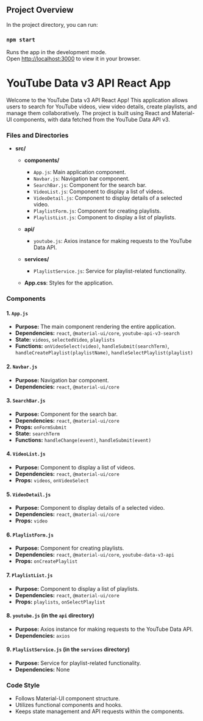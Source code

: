 ## Project Overview

In the project directory, you can run:

### `npm start`

Runs the app in the development mode.\
Open [http://localhost:3000](http://localhost:3000) to view it in your browser.

# YouTube Data v3 API React App

Welcome to the YouTube Data v3 API React App! This application allows users to search for YouTube videos, view video details, create playlists, and manage them collaboratively. The project is built using React and Material-UI components, with data fetched from the YouTube Data API v3.

### Files and Directories

- **src/**
  - **components/**
    - `App.js`: Main application component.
    - `Navbar.js`: Navigation bar component.
    - `SearchBar.js`: Component for the search bar.
    - `VideoList.js`: Component to display a list of videos.
    - `VideoDetail.js`: Component to display details of a selected video.
    - `PlaylistForm.js`: Component for creating playlists.
    - `PlaylistList.js`: Component to display a list of playlists.

  - **api/**
    - `youtube.js`: Axios instance for making requests to the YouTube Data API.

  - **services/**
    - `PlaylistService.js`: Service for playlist-related functionality.

  - **App.css**: Styles for the application.

### Components

#### 1. `App.js`

- **Purpose:** The main component rendering the entire application.
- **Dependencies:** `react`, `@material-ui/core`, `youtube-api-v3-search`
- **State:** `videos`, `selectedVideo`, `playlists`
- **Functions:** `onVideoSelect(video)`, `handleSubmit(searchTerm)`, `handleCreatePlaylist(playlistName)`, `handleSelectPlaylist(playlist)`

#### 2. `Navbar.js`

- **Purpose:** Navigation bar component.
- **Dependencies:** `react`, `@material-ui/core`

#### 3. `SearchBar.js`

- **Purpose:** Component for the search bar.
- **Dependencies:** `react`, `@material-ui/core`
- **Props:** `onFormSubmit`
- **State:** `searchTerm`
- **Functions:** `handleChange(event)`, `handleSubmit(event)`

#### 4. `VideoList.js`

- **Purpose:** Component to display a list of videos.
- **Dependencies:** `react`, `@material-ui/core`
- **Props:** `videos`, `onVideoSelect`

#### 5. `VideoDetail.js`

- **Purpose:** Component to display details of a selected video.
- **Dependencies:** `react`, `@material-ui/core`
- **Props:** `video`

#### 6. `PlaylistForm.js`

- **Purpose:** Component for creating playlists.
- **Dependencies:** `react`, `@material-ui/core`, `youtube-data-v3-api`
- **Props:** `onCreatePlaylist`

#### 7. `PlaylistList.js`

- **Purpose:** Component to display a list of playlists.
- **Dependencies:** `react`, `@material-ui/core`
- **Props:** `playlists`, `onSelectPlaylist`

#### 8. `youtube.js` (in the `api` directory)

- **Purpose:** Axios instance for making requests to the YouTube Data API.
- **Dependencies:** `axios`

#### 9. `PlaylistService.js` (in the `services` directory)

- **Purpose:** Service for playlist-related functionality.
- **Dependencies:** None

### Code Style

- Follows Material-UI component structure.
- Utilizes functional components and hooks.
- Keeps state management and API requests within the components.
